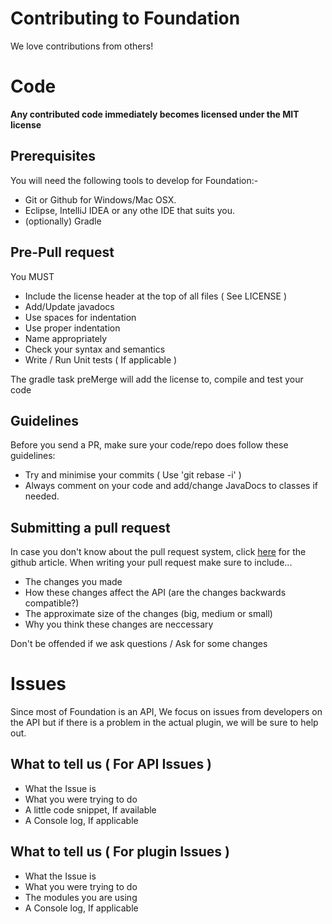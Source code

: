 Contributing to Foundation
==========================
We love contributions from others!
# Code
**Any contributed code immediately becomes licensed under the MIT license**
## Prerequisites
You will need the following tools to develop for Foundation:-
    
  * Git or Github for Windows/Mac OSX.
  * Eclipse, IntelliJ IDEA or any othe IDE that suits you.
  * (optionally) Gradle

## Pre-Pull request

You MUST

  * Include the license header at the top of all files (  See LICENSE )
  * Add/Update javadocs
  * Use spaces for indentation
  * Use proper indentation
  * Name appropriately
  * Check your syntax and semantics
  * Write / Run Unit tests ( If applicable )

The gradle task preMerge will add the license to, compile and test your code

## Guidelines
Before you send a PR, make sure your code/repo does follow these guidelines:

  * Try and minimise your commits ( Use 'git rebase -i' )
  * Always comment on your code and add/change JavaDocs to classes if needed.
	
## Submitting a pull request
In case you don't know about the pull request system, click [here](https://help.github.com/articles/using-pull-requests/) for the github article.
When writing your pull request make sure to include...
  * The changes you made
  * How these changes affect the API (are the changes backwards compatible?)
  * The approximate size of the changes (big, medium or small)
  * Why you think these changes are neccessary
	
Don't be offended if we ask questions / Ask for some changes

# Issues

Since most of Foundation is an API, We focus on issues from developers on the API but if there is a problem in the actual plugin, we will be sure to help out.

## What to tell us ( For API Issues )
  * What the Issue is
  * What you were trying to do
  * A little code snippet, If available
  * A Console log, If applicable

## What to tell us ( For plugin Issues )
  * What the Issue is
  * What you were trying to do
  * The modules you are using
  * A Console log, If applicable
